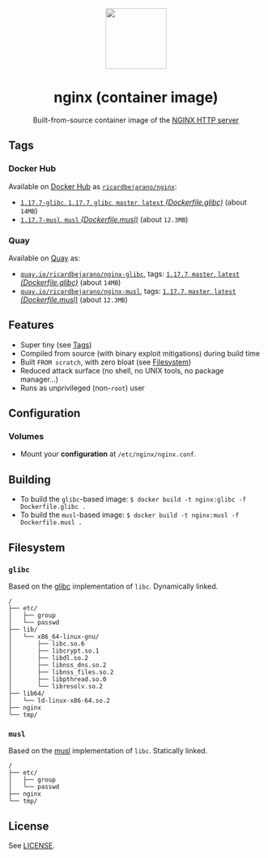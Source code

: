 <p align="center"><img src="https://emojipedia-us.s3.dualstack.us-west-1.amazonaws.com/thumbs/320/apple/155/gear_2699.png" width="120px"></p>
<h1 align="center">nginx (container image)</h1>
<p align="center">Built-from-source container image of the <a href="https://nginx.org/">NGINX HTTP server</a></p>


## Tags

### Docker Hub

Available on [Docker Hub](https://hub.docker.com) as [`ricardbejarano/nginx`](https://hub.docker.com/r/ricardbejarano/nginx):

- [`1.17.7-glibc`, `1.17.7`, `glibc`, `master`, `latest` *(Dockerfile.glibc)*](https://github.com/ricardbejarano/nginx/blob/master/Dockerfile.glibc) (about `14MB`)
- [`1.17.7-musl`, `musl` *(Dockerfile.musl)*](https://github.com/ricardbejarano/nginx/blob/master/Dockerfile.musl) (about `12.3MB`)

### Quay

Available on [Quay](https://quay.io) as:

- [`quay.io/ricardbejarano/nginx-glibc`](https://quay.io/repository/ricardbejarano/nginx-glibc), tags: [`1.17.7`, `master`, `latest` *(Dockerfile.glibc)*](https://github.com/ricardbejarano/nginx/blob/master/Dockerfile.glibc) (about `14MB`)
- [`quay.io/ricardbejarano/nginx-musl`](https://quay.io/repository/ricardbejarano/nginx-musl), tags: [`1.17.7`, `master`, `latest` *(Dockerfile.musl)*](https://github.com/ricardbejarano/nginx/blob/master/Dockerfile.musl) (about `12.3MB`)


## Features

* Super tiny (see [Tags](#tags))
* Compiled from source (with binary exploit mitigations) during build time
* Built `FROM scratch`, with zero bloat (see [Filesystem](#filesystem))
* Reduced attack surface (no shell, no UNIX tools, no package manager...)
* Runs as unprivileged (non-`root`) user


## Configuration

### Volumes

- Mount your **configuration** at `/etc/nginx/nginx.conf`.


## Building

- To build the `glibc`-based image: `$ docker build -t nginx:glibc -f Dockerfile.glibc .`
- To build the `musl`-based image: `$ docker build -t nginx:musl -f Dockerfile.musl .`


## Filesystem

### `glibc`

Based on the [glibc](https://www.gnu.org/software/libc/) implementation of `libc`. Dynamically linked.

```
/
├── etc/
│   ├── group
│   └── passwd
├── lib/
│   └── x86_64-linux-gnu/
│       ├── libc.so.6
│       ├── libcrypt.so.1
│       ├── libdl.so.2
│       ├── libnss_dns.so.2
│       ├── libnss_files.so.2
│       ├── libpthread.so.0
│       └── libresolv.so.2
├── lib64/
│   └── ld-linux-x86-64.so.2
├── nginx
└── tmp/
```

### `musl`

Based on the [musl](https://www.musl-libc.org/) implementation of `libc`. Statically linked.

```
/
├── etc/
│   ├── group
│   └── passwd
├── nginx
└── tmp/
```


## License

See [LICENSE](https://github.com/ricardbejarano/nginx/blob/master/LICENSE).
